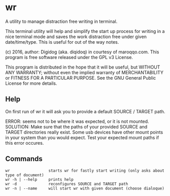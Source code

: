 # wr
A utility to manage distraction free writing in terminal.

This terminal utility will help and simplify the start up process for writing in a nice terminal mode and saves the work distraction free under given date/time/type. This is useful for out of the way notes.

(c) 2016, author: Digidog (aka. diqidoq) in courtesy of maroqqo.com. This program is free software released under the GPL v3 License.

This program is distributed in the hope that it will be useful, but WITHOUT ANY WARRANTY; without even the implied warranty of MERCHANTABILITY or FITNESS FOR A PARTICULAR PURPOSE. See the GNU General Public License for more details.

Help
----
On first run of wr it will ask you to provide a default SOURCE / TARGET path.

ERROR: <directory> seems not to be where it was expected, or it is not mounted.
SOLUTION: Make sure that the paths of your provided SOURCE and TARGET directories really exist. Some usb devices have other mount points in your system than you would expect. Test your expected mount paths if this error occures.

Commands
--------
    wr                 starts wr for fastly start writing (only asks about type of document)
    wr -h | --help     prints help
    wr -d              reconfigures SOURCE and TARGET path
    wr -n | --name     will start wr with given document (choose dialoque)
